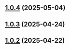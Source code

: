 ## [1.0.4](https://github.com/rocktimsaikia/website-cli/compare/v1.0.3...v1.0.4) (2025-05-04)



## [1.0.3](https://github.com/rocktimsaikia/website-cli/compare/v1.0.2...v1.0.3) (2025-04-24)



## [1.0.2](https://github.com/rocktimsaikia/website-cli/compare/v1.0.1...v1.0.2) (2025-04-22)



